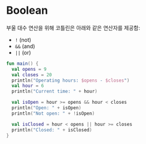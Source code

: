 # Boolean

부울 대수 연산을 위해 코틀린은 아래와 같은 연산자를 제공함:

* `!` (not)
* `&&` (and)
* `||` (or)

```kotlin
fun main() {
  val opens = 9
  val closes = 20
  println("Operating hours: $opens - $closes")
  val hour = 6
  println("Current time: " + hour)

  val isOpen = hour >= opens && hour < closes
  println("Open: " + isOpen)
  println("Not open: " + !isOpen)

  val isClosed = hour < opens || hour >= closes
  println("Closed: " + isClosed)
}
```
